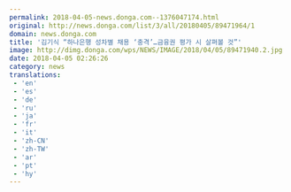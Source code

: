 ```yaml
---
permalink: 2018-04-05-news.donga.com--1376047174.html
original: http://news.donga.com/list/3/all/20180405/89471964/1
domain: news.donga.com
title: '김기식 “하나은행 성차별 채용 ‘충격’…금융권 평가 시 살펴볼 것”'
image: http://dimg.donga.com/wps/NEWS/IMAGE/2018/04/05/89471940.2.jpg
date: 2018-04-05 02:26:26
category: news
translations: 
 - 'en'
 - 'es'
 - 'de'
 - 'ru'
 - 'ja'
 - 'fr'
 - 'it'
 - 'zh-CN'
 - 'zh-TW'
 - 'ar'
 - 'pt'
 - 'hy'
---
```


